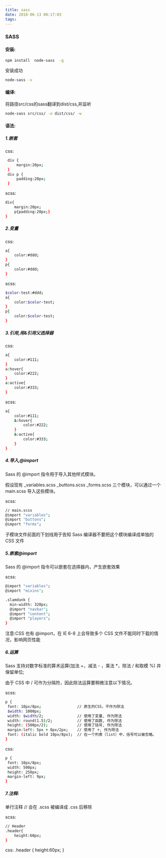 ```yaml
---
title: sass
date: 2018-06-13 00:17:03
tags:
---
```

### SASS

#### 安装:
``` bash
npm install  node-sass  -g
```
安装成功
``` bash
node-sass -v
```

#### 编译:
将路径src/css的sass翻译到dist/css,并监听
``` bash
node-sass src/css/ -o dist/css/ -w
```

#### 语法:

##### 1.嵌套

css:
``` bash
 div {
     margin:20px;
 }
 div p {
     padding:20px;
 }
```
scss:
``` bash
div{
    margin:20px;
    p{padding:20px;}
}
```
##### 2.变量
css:
``` bash
a{
    color:#ddd;
}
p{
    color:#ddd;
}
```

scss:
``` bash
$color-test:#ddd;
a{
    color:$color-test;
}
p{
    color:$color-test;
}
```

##### 3.引用,用&引用父选择器
css:
``` bash
a{
    color:#111;
}
a:hover{
    color:#222;
}
a:active{
    color:#333;
}
```
scss:
``` bash
a{
    color:#111;
    &:hover{
        color:#222;
    }
    &:active{
        color:#333;
    }
}
```

##### 4.导入,@import

Sass 的 @import 指令用于导入其他样式模块。

假设现有 _variables.scss _buttons.scss _forms.scss 三个模块，可以通过一个 main.scss 导入这些模块。

scss:
``` bash
// main.scss
@import "variables";
@import "buttons";
@import "forms";
```
子模块文件前面的下划线用于告知 Sass 编译器不要把这个模块编译成单独的 CSS 文件

##### 5.嵌套@import

Sass 的 @import 指令可以嵌套在选择器内，产生嵌套效果

scss:
``` bash
@import "variables";
@import "mixins";

.slamdunk {
  min-width: 320px;
  @import "navbar";
  @import "content";
  @import "players";
}
```

 注意:CSS 也有 @import，在 IE 6-8 上会导致多个 CSS 文件不能同时下载的情况，影响网页性能

 ##### 6.运算

 Sass 支持对数字标准的算术运算(加法 +，减法 - ，乘法 *，除法 / 和取模 %) 并保留单位;

由于 CSS 中 / 可作为分隔符，因此除法运算要稍微注意以下情况。

scss:
 ``` bash
 p {
  font: 10px/8px;                // 原生的CSS，不作为除法
  $width: 1000px;
  width: $width/2;               // 使用了变量, 作为除法
  width: round(1.5)/2;           // 使用了函数, 作为除法
  height: (500px/2);             // 使用了括号, 作为除法
  margin-left: 5px + 8px/2px;    // 使用了 +, 作为除法
  font: (italic bold 10px/8px);  // 在一个列表（list）中，括号可以被忽略。
}
 ```

 css:
 ``` bash
 p {
  font: 10px/8px;
  width: 500px;
  height: 250px;
  margin-left: 9px;
}
 ```

 ##### 7.注释:

 单行注释 // 会在 .scss 被编译成 .css 后移除
 
 scss:
 ``` bash
 // Header
 .header{
     height:60px;
 }
 ```
 css:
 .header {
     height:60px;
 }

